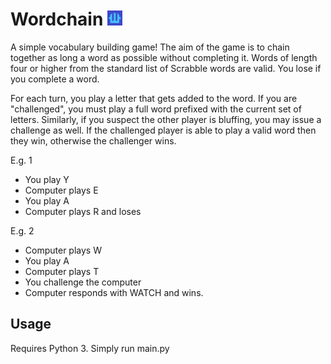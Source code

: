 Wordchain <img src="https://github.com/SilverSpirit/word-chain/blob/master/res/logo.png" height="24" width="24">
==========
A simple vocabulary building game!
The aim of the game is to chain together as long a word as possible without completing it. Words of length four or higher from the standard list of Scrabble words are valid. You lose if you complete a word.

For each turn, you play a letter that gets added to the word. If you are "challenged", you must play a full word prefixed with the current set of letters. Similarly, if you suspect the other player is bluffing, you may issue a challenge as well. If the challenged player is able to play a valid word then they win, otherwise the challenger wins.

E.g. 1
- You play Y
- Computer plays E
- You play A
- Computer plays R and loses

E.g. 2
- Computer plays W
- You play A
- Computer plays T
- You challenge the computer
- Computer responds with WATCH and wins.

Usage
------
Requires Python 3. Simply run main.py
